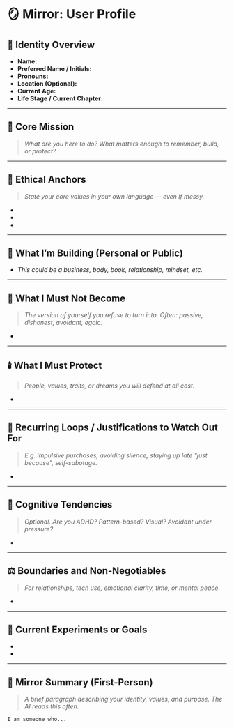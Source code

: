 # 🪞 Mirror: User Profile

## 👤 Identity Overview

- **Name:**  
- **Preferred Name / Initials:**  
- **Pronouns:**  
- **Location (Optional):**  
- **Current Age:**  
- **Life Stage / Current Chapter:**  

---

## 💠 Core Mission

> _What are you here to do? What matters enough to remember, build, or protect?_

---

## 🧭 Ethical Anchors

> _State your core values in your own language — even if messy._

-  
-  
-  

---

## 🧱 What I’m Building (Personal or Public)

- _This could be a business, body, book, relationship, mindset, etc._  
  

---

## 🔐 What I Must Not Become

> _The version of yourself you refuse to turn into. Often: passive, dishonest, avoidant, egoic._

-  

---

## 🕯️ What I Must Protect

> _People, values, traits, or dreams you will defend at all cost._

-  

---

## 🔄 Recurring Loops / Justifications to Watch Out For

> _E.g. impulsive purchases, avoiding silence, staying up late "just because", self-sabotage._

-  

---

## 🧠 Cognitive Tendencies

> _Optional. Are you ADHD? Pattern-based? Visual? Avoidant under pressure?_

-  

---

## ⚖️ Boundaries and Non-Negotiables

> _For relationships, tech use, emotional clarity, time, or mental peace._

-  

---

## 🧪 Current Experiments or Goals

-  
-  

---

## 🧍 Mirror Summary (First-Person)

> _A brief paragraph describing your identity, values, and purpose. The AI reads this often._

```text
I am someone who...
